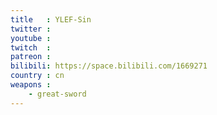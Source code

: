 ```yaml
---
title   : YLEF-Sin
twitter :
youtube :
twitch  :
patreon :
bilibili: https://space.bilibili.com/1669271
country : cn
weapons :
    - great-sword
---
```

